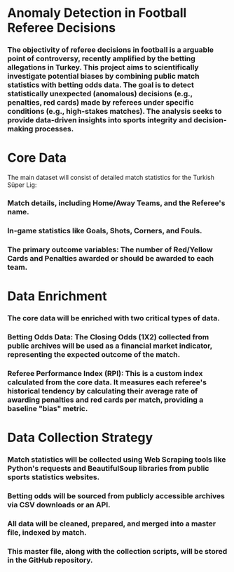 # Anomaly Detection in Football Referee Decisions
### The objectivity of referee decisions in football is a arguable point of controversy, recently amplified by the betting allegations in Turkey. This project aims to scientifically investigate potential biases by combining public match statistics with betting odds data. The goal is to detect statistically unexpected (anomalous) decisions (e.g., penalties, red cards) made by referees under specific conditions (e.g., high-stakes matches). The analysis seeks to provide data-driven insights into sports integrity and decision-making processes.


# Core Data 
The main dataset will consist of detailed match statistics for the Turkish Süper Lig:

### Match details, including  Home/Away Teams, and the Referee's name.

### In-game statistics like Goals, Shots, Corners, and Fouls.

### The primary outcome variables: The number of Red/Yellow Cards and Penalties awarded or should be awarded  to each team.


# Data Enrichment  

### The core data will be enriched with two critical types of data.

### Betting Odds Data: The Closing Odds (1X2) collected from public archives will be used as a financial market indicator, representing the expected outcome of the match.

### Referee Performance Index (RPI): This is a custom index calculated from the core data. It measures each referee's historical tendency by calculating their average rate of awarding penalties and red cards per match, providing a baseline "bias" metric.

# Data Collection Strategy 

### Match statistics will be collected using Web Scraping tools like Python's requests and BeautifulSoup libraries from public sports statistics websites.

### Betting odds will be sourced from publicly accessible archives via CSV downloads or an API.

### All data will be cleaned, prepared, and merged into a master file, indexed by match.

### This master file, along with the collection scripts, will be stored in the GitHub repository.
